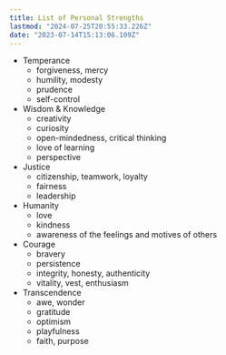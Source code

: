 ```yaml
---
title: List of Personal Strengths
lastmod: "2024-07-25T20:55:33.226Z"
date: "2023-07-14T15:13:06.109Z"
---
```


- Temperance
  - forgiveness, mercy
  - humility, modesty
  - prudence
  - self-control
- Wisdom & Knowledge
  - creativity
  - curiosity
  - open-mindedness, critical thinking
  - love of learning
  - perspective
- Justice
  - citizenship, teamwork, loyalty
  - fairness
  - leadership
- Humanity
  - love
  - kindness
  - awareness of the feelings and motives of others
- Courage
  - bravery
  - persistence
  - integrity, honesty, authenticity
  - vitality, vest, enthusiasm
- Transcendence
  - awe, wonder
  - gratitude
  - optimism
  - playfulness
  - faith, purpose
